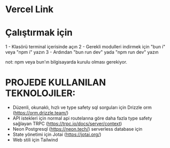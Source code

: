 # Vercel Link

# Çalıştırmak için

1 - Klasörü terminal içerisinde açın
2 - Gerekli modulleri indirmek için "bun i" veya "npm i" yazın
3 - Ardından "bun run dev" yada "npm run dev" yazın

not: npm veya bun'ın bilgisayarda kurulu olması gerekiyor.

# PROJEDE KULLANILAN TEKNOLOJILER:

- Düzenli, okunaklı, hızlı ve type safety sql sorguları için Drizzle orm (https://orm.drizzle.team/)
- API istekleri için normal api routelarına göre daha fazla type safety sağlayan TRPC (https://trpc.io/docs/server/context)
- Neon Postgresql (https://neon.tech/) serverless database için
- State yönetimi için Jotai (https://jotai.org/)
- Web stili için Tailwind
